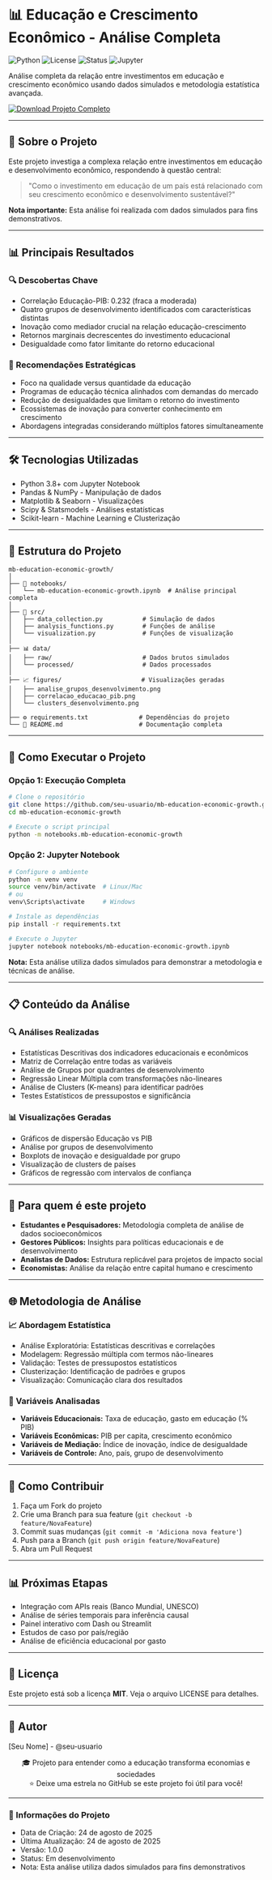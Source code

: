 
# 📊 Educação e Crescimento Econômico - Análise Completa

![Python](https://img.shields.io/badge/Python-3.8%25252B-blue) 
![License](https://img.shields.io/badge/License-MIT-green) 
![Status](https://img.shields.io/badge/Status-Em_Desenvolvimento-orange) 
![Jupyter](https://img.shields.io/badge/Jupyter-Notebook-orange)

Análise completa da relação entre investimentos em educação e crescimento econômico usando dados simulados e metodologia estatística avançada.

[![Download Projeto Completo](https://img.shields.io/badge/Download-Projeto_Completo-%2525230099ff?style=for-the-badge&logo=github)](https://github.com/seu-usuario/mb-education-economic-growth)

---

## 🎯 Sobre o Projeto
Este projeto investiga a complexa relação entre investimentos em educação e desenvolvimento econômico, respondendo à questão central:

> "Como o investimento em educação de um país está relacionado com seu crescimento econômico e desenvolvimento sustentável?"

**Nota importante:** Esta análise foi realizada com dados simulados para fins demonstrativos.

---

## 📊 Principais Resultados

### 🔍 Descobertas Chave
- Correlação Educação-PIB: 0.232 (fraca a moderada)  
- Quatro grupos de desenvolvimento identificados com características distintas  
- Inovação como mediador crucial na relação educação-crescimento  
- Retornos marginais decrescentes do investimento educacional  
- Desigualdade como fator limitante do retorno educacional  

### 🎯 Recomendações Estratégicas
- Foco na qualidade versus quantidade da educação  
- Programas de educação técnica alinhados com demandas do mercado  
- Redução de desigualdades que limitam o retorno do investimento  
- Ecossistemas de inovação para converter conhecimento em crescimento  
- Abordagens integradas considerando múltiplos fatores simultaneamente  

---

## 🛠️ Tecnologias Utilizadas
- Python 3.8+ com Jupyter Notebook  
- Pandas & NumPy - Manipulação de dados  
- Matplotlib & Seaborn - Visualizações  
- Scipy & Statsmodels - Análises estatísticas  
- Scikit-learn - Machine Learning e Clusterização  

---

## 📁 Estrutura do Projeto
```
mb-education-economic-growth/
│
├── 📓 notebooks/
│   └── mb-education-economic-growth.ipynb  # Análise principal completa
│
├── 📁 src/
│   ├── data_collection.py           # Simulação de dados
│   ├── analysis_functions.py        # Funções de análise
│   └── visualization.py             # Funções de visualização
│
├── 📊 data/
│   ├── raw/                         # Dados brutos simulados
│   └── processed/                   # Dados processados
│
├── 📈 figures/                      # Visualizações geradas
│   ├── analise_grupos_desenvolvimento.png
│   ├── correlacao_educacao_pib.png
│   └── clusters_desenvolvimento.png
│
├── ⚙️ requirements.txt              # Dependências do projeto
└── 📄 README.md                     # Documentação completa
```

---

## 🚀 Como Executar o Projeto

### Opção 1: Execução Completa
```bash
# Clone o repositório
git clone https://github.com/seu-usuario/mb-education-economic-growth.git
cd mb-education-economic-growth

# Execute o script principal
python -m notebooks.mb-education-economic-growth
```

### Opção 2: Jupyter Notebook
```bash
# Configure o ambiente
python -m venv venv
source venv/bin/activate  # Linux/Mac
# ou
venv\Scripts\activate     # Windows

# Instale as dependências
pip install -r requirements.txt

# Execute o Jupyter
jupyter notebook notebooks/mb-education-economic-growth.ipynb
```

**Nota:** Esta análise utiliza dados simulados para demonstrar a metodologia e técnicas de análise.

---

## 📋 Conteúdo da Análise

### 🔍 Análises Realizadas
- Estatísticas Descritivas dos indicadores educacionais e econômicos  
- Matriz de Correlação entre todas as variáveis  
- Análise de Grupos por quadrantes de desenvolvimento  
- Regressão Linear Múltipla com transformações não-lineares  
- Análise de Clusters (K-means) para identificar padrões  
- Testes Estatísticos de pressupostos e significância  

### 📊 Visualizações Geradas
- Gráficos de dispersão Educação vs PIB  
- Análise por grupos de desenvolvimento  
- Boxplots de inovação e desigualdade por grupo  
- Visualização de clusters de países  
- Gráficos de regressão com intervalos de confiança  

---

## 🎯 Para quem é este projeto
- **Estudantes e Pesquisadores:** Metodologia completa de análise de dados socioeconômicos  
- **Gestores Públicos:** Insights para políticas educacionais e de desenvolvimento  
- **Analistas de Dados:** Estrutura replicável para projetos de impacto social  
- **Economistas:** Análise da relação entre capital humano e crescimento  

---

## 🌐 Metodologia de Análise

### 📈 Abordagem Estatística
- Análise Exploratória: Estatísticas descritivas e correlações  
- Modelagem: Regressão múltipla com termos não-lineares  
- Validação: Testes de pressupostos estatísticos  
- Clusterização: Identificação de padrões e grupos  
- Visualização: Comunicação clara dos resultados  

### 🔢 Variáveis Analisadas
- **Variáveis Educacionais:** Taxa de educação, gasto em educação (% PIB)  
- **Variáveis Econômicas:** PIB per capita, crescimento econômico  
- **Variáveis de Mediação:** Índice de inovação, índice de desigualdade  
- **Variáveis de Controle:** Ano, país, grupo de desenvolvimento  

---

## 🤝 Como Contribuir
1. Faça um Fork do projeto  
2. Crie uma Branch para sua feature (`git checkout -b feature/NovaFeature`)  
3. Commit suas mudanças (`git commit -m 'Adiciona nova feature'`)  
4. Push para a Branch (`git push origin feature/NovaFeature`)  
5. Abra um Pull Request  

---

## 📊 Próximas Etapas
- Integração com APIs reais (Banco Mundial, UNESCO)  
- Análise de séries temporais para inferência causal  
- Painel interativo com Dash ou Streamlit  
- Estudos de caso por país/região  
- Análise de eficiência educacional por gasto  

---

## 📝 Licença
Este projeto está sob a licença **MIT**. Veja o arquivo LICENSE para detalhes.

---

## 👥 Autor
[Seu Nome] - @seu-usuario

<div align="center">
🎓 Projeto para entender como a educação transforma economias e sociedades <br>
⭐ Deixe uma estrela no GitHub se este projeto foi útil para você!
</div>

---

### 📌 Informações do Projeto
- Data de Criação: 24 de agosto de 2025  
- Última Atualização: 24 de agosto de 2025  
- Versão: 1.0.0  
- Status: Em desenvolvimento  
- Nota: Esta análise utiliza dados simulados para fins demonstrativos
